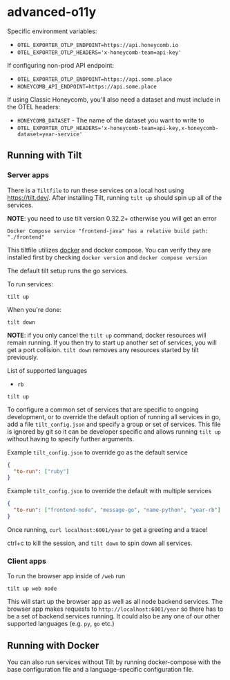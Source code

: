 # advanced-o11y

Specific environment variables:

- `OTEL_EXPORTER_OTLP_ENDPOINT=https://api.honeycomb.io`
- `OTEL_EXPORTER_OTLP_HEADERS='x-honeycomb-team=api-key'`

If configuring non-prod API endpoint:

- `OTEL_EXPORTER_OTLP_ENDPOINT=https://api.some.place`
- `HONEYCOMB_API_ENDPOINT=https://api.some.place`

If using Classic Honeycomb, you'll also need a dataset and must include in the OTEL headers:

- `HONEYCOMB_DATASET` - The name of the dataset you want to write to
- `OTEL_EXPORTER_OTLP_HEADERS='x-honeycomb-team=api-key,x-honeycomb-dataset=year-service'`

## Running with Tilt

### Server apps
There is a `Tiltfile` to run these services on a local host using <https://tilt.dev/>.
After installing Tilt, running `tilt up` should spin up all of the services.

**NOTE**: you need to use tilt version 0.32.2+ otherwise you will get an error
```
Docker Compose service "frontend-java" has a relative build path: "./frontend"
```

This tiltfile utilizes [docker](https://docs.docker.com/desktop/install/mac-install/) and docker compose. You can verify they are installed first by checking `docker version` and `docker compose version` 

The default tilt setup runs the go services.

To run services:

```shell
tilt up 
```

When you're done:

```shell
tilt down
```
**NOTE**: if you only cancel the `tilt up` command, docker resources will remain running. If you then try to start up another set of services, you will get a port collision. `tilt down` removes any resources started by tilt previously.

List of supported languages

- `rb`


```shell
tilt up 
```

To configure a common set of services that are specific to ongoing development, or to override the default option of running all services in go, add a file `tilt_config.json` and specify a group or set of services.
This file is ignored by git so it can be developer specific and allows running `tilt up` without having to specify further arguments.


Example `tilt_config.json` to override go as the default service

```json
{
  "to-run": ["ruby"]
}
```

Example `tilt_config.json` to override the default with multiple services

```json
{
  "to-run": ["frontend-node", "message-go", "name-python", "year-rb"]
}
```

Once running, `curl localhost:6001/year` to get a greeting and a trace!

ctrl+c to kill the session, and `tilt down` to spin down all services.

### Client apps

To run the browser app inside of `/web` run

```shell
tilt up web node 
```

This will start up the browser app as well as all node backend services. The browser app makes requests to `http://localhost:6001/year` so there has to be a set of backend services running. It could also be any one of our other supported languages (e.g. `py`, `go` etc.)

## Running with Docker

You can also run services without Tilt by running docker-compose with the base configuration file and a language-specific configuration file.


```shell